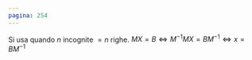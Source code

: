 ```yaml
---
pagina: 254
---
```

Si usa quando $n$ incognite $= n$ righe.
$M X = B \iff M^{-1}MX = BM^{-1} \iff x = BM^{-1}$
